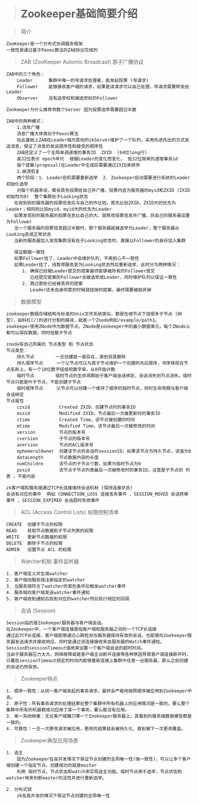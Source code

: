 > # Zookeeper基础简要介绍

> 简介

    ZooKeeper是一个分布式协调服务框架
    一致性是通过基于Paxos算法的ZAB协议完成的
    
> ZAB (ZooKeeper Automic Broadcast) 原子广播协议

    ZAB中的三个角色：
        Leader      集群中唯一的写请求处理者，能发起投票 (写请求)
        Follower    能够接收客户端的请求，如果是读请求可以自己处理，写请求需要转发给Leader
        Observer    没有选举权和被选举权的Follower
    
    Zookeeper为什么推荐奇数个Server 因为投票选举需要超过半数
     
    ZAB中的两种模式：
        1.消息广播
        消息广播大体类似于Paxos算法
        在此基础上ZAB在Leader端为其他的zkServer维护了一个队列，采用先进先出的方式发送消息，保证了消息的发送顺序性和接受的顺序性
        ZAB还定义了一个全局单调递增的事务ID  ZXID  (64位long行)
        高32位表示 epoch年代  根据Leader的变化而变化， 低32位简单的递增事务id
        每个提案(proposal)在Leader中生成后需要通过ZXID来排序
        2.崩溃恢复
        两个阶段：1. Leader宕机需要重新选举  2. Zookeeper启动需要进行系统的Leader初始化选举
        对每个机器来说，都会首先投票给自己并广播，投票内容为服务器的myid和ZXID (ZXID初始均为0)  整个集群处于Looking状态
       在收到别的服务器的投票信息后与自己的作比较。首先比较ZXID，ZXID大的优先为Leader；相同则比较myid，myid大的优先为Leader
       如果发现别的服务器的投票信息比自己的大，就修改投票信息并广播，将自己的服务器设置为Follower
       当一个服务器的投票信息超过半数时，那个服务器就被选举为Leader，整个服务器从Looking变成正常状态
       当新的服务器加入发现集群没有处于Looking状态时，直接以Follower的身份加入集群
       
       保证数据一致性
       如果Follower挂了，Leader中会维护队列，不用担心不一致性
       如果Leader挂了，线暂停服务变为Looking状态然后重新选举，此时分为两种情况：
          1. 确保已经被Leader提交的提案最终能够被所有的Follower提交
             已经提交提案的Follower会被选举成Leader，同时维护队列以保证一致性
          2. 跳过那些已经被丢弃的提案
             Leader还未自身同意的时候就挂掉的提案，最终需要被抛弃掉
       
> 数据模型

    zookeeper数据存储结构与标准的Unix文件系统类似，都是在根节点下挂很多子节点 (树型)，由斜杠(/)的进行分割的路径，就是一个Znode例如/example/path1。
    zookeeper使用ZNode作为数据节点，ZNode是zookeeper中的最小数据单元，每个ZNode上都可以保存数据，同时挂载子节点
    
    znode有自己所属的 节点类型 和 节点状态
    节点类型：
        持久节点        一旦创建就一直存在，直到将其删除
        持久顺序节点     一个父节点可以为其子节点维护一个创建的先后顺序，书序体现在节点名称上，有一个10位数字组成呃数字串，从0开始计数
        临时节点        临时节点的生命周期始于客户端会话绑定，会话消失则节点消失。临时节点只能是叶子节点，不能创建子节点
        临时顺序节点     父节点可以创建一个维持了顺序的临时节点，同时生命周期与客户端会话绑定
    节点属性
        czxid           Created ZXID，创建节点时的事务ID
        mzxid           Modified ZXID，节点最后一次被更新时的事务ID
        ctime           Created Time，该节点被创建的时间
        mtime           Modified Time，该节点最后一次被修改的时间
        version         节点的版本号
        cversion        子节点的版本号
        aversion        节点的ACL版本号
        ephemeralOwner  创建该节点的会话的sessionID，如果该节点为持久节点，该值为0
        dataLength      节点数据内容的长度
        numChildre      该节点的子节点个数，如果为临时节点为0
        pzxid           该节点子节点列表最后一次被修改时的事务ID，注意是子节点的 列表 ，不是内容
        
    zk客户端和服务端通过TCP长连接维持会话机制 (保持连接状态)
    会话有对应的事件  例如 CONNECTION_LOSS 连接丢失事件 、SESSION_MOVED 会话转移事件 、SESSION_EXPIRED 会话超时失效事件
    
> ACL (Access Control Lists) 权限控制清单

    CREATE  创建子节点的权限
    READ    获取节点数据和子节点列表的权限
    WRITE   更新节点数据的权限
    DELETE  删除子节点的权限
    ADMIN   设置节点 ACL 的权限
    
> Watcher机制 事件监听器

    1. 客户端定义并生成watcher
    2. 客户端向服务端注册指定的watcher
    3. 当服务端符合了watcher的某些条件后触发watcher事件
    4. 服务端向客户端发送watcher事件通知
    5. 客户端收到通知后找到对应的watcher然后执行相应的回调
    
> 会话 (Session)
    
    Session指的是Zookeeper服务器与客户端会话。
    在Zookeeper中，一个客户端连接是指客户端和服务器之间的一个TCP长连接
    通过此TCP长连接，客户端能够通过心跳检测与服务器保持有效的会话，也能够向Zookeeper服务器发送请求并接收响应，同时能通过该连接接收来自服务器的Watch事件通知。
    Session的sessionTimeout值用来设置一个客户端会话的超时时间。
    当由于服务器压力太大、网络故障或是客户端主动断开连接等各种原因导致客户端连接断开时，只要在sessionTimeout规定的时间内能够重新连接上集群中任意一台服务器，那么之前创建的会话仍然有效。

> Zookeeper特点

    1. 顺序一致性：从同一客户端发起的事务请求，最终会严格地按照顺序被应用到Zookeeper中去。
    2. 原子性：所有事务请求的处理结果在整个集群中所有机器上的应用情况是一致的。要么整个集群中所有的机器都成功应用了某一个事务，要么都没有应用。
    3. 单一系统映像：无论客户端镰刀哪一个Zookeeper服务器上，其看到的服务端数据模型都是一致的。
    4. 可靠性：一旦一次更改请求被应用，更改的结果就会被持久化，直到被下一次更改覆盖。

> Zookeeper典型应用场景

    1. 选主
        因为Zookeeper在高并发情况下保证节点创建的全局唯一性(强一致性)，可以让多个客户端创建一个指定节点，创建成功的就是master
        利用 临时节点、节点状态和watch来实现选主功能。临时节点用于选举，节点状态和watcher用来判断master的活性并进行重新选举。
        
    2. 分布式锁
        zk在高并发的情况下保证节点创建的全局唯一性
        
    
    
    
    
    
    
    
    
    
    
    
    
          

    
    
